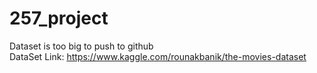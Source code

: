 # 257_project

Dataset is too big to push to github  
DataSet Link: https://www.kaggle.com/rounakbanik/the-movies-dataset
